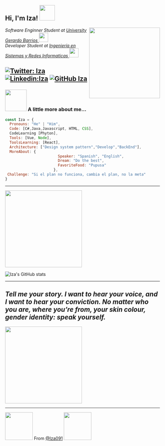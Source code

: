 <h2> Hi, I'm Iza! <img src="https://media.giphy.com/media/lPpm6ZQ8Bvyl86IIIU/giphy.gif" width="50"></h2>
<img align='right' src="https://media.giphy.com/media/VcwFL1JU5ZVBh7Fts0/giphy.gif" width="230">
<p><em> Software Enginner Student at <a href="https://ugb.edu.sv/">University Gerardo Barrios </a><img src="https://media.giphy.com/media/vjCEgY6ci1i2wgndJm/giphy.gif" width="30"></br>Developer Student at <a href="https://ugb.edu.sv/ing-en-sistemas-y-redes-informaticas.html">Ingeniería en Sistemas y Redes Informaticas </a><img src="https://media.giphy.com/media/YnNnXdEWvSSd763q0E/giphy.gif" width="30"> 
</em></p>

[![Twitter: Iza](https://img.shields.io/twitter/follow/Iza_091?style=social)](https://twitter.com/Iza_091)
[![Linkedin:Iza](https://img.shields.io/badge/-Iza-blue?style=flat-square&logo=Linkedin&logoColor=white&link=https://www.linkedin.com/in/eduardo-isa%C3%ADas-villegas-ortiz-0971181a5/)](https://www.linkedin.com/in/eduardo-isa%C3%ADas-villegas-ortiz-0971181a5/)
[![GitHub Iza](https://img.shields.io/github/followers/Iza091?label=follow&style=social)](https://github.com/Iza091)
---
### <img src="https://media.giphy.com/media/H3BownFihDztS6QNRI/giphy.gif" width="70"> A little more about me...  

```javascript
const Iza = {
  Pronouns: "He" | "Him", 
  Code: [C#,Java,Javascript, HTML, CSS],
  CodeLearning [Phyton],
  Tools: [Vue, Node],
  ToolsLearning: [React],
  Architecture: ["Design system pattern","Develop","BackEnd"],
  MoreAbout: {
                        Speaker: "Spanish", "English",
                        Dream: "Do the best",
                        FavoriteFood: "Pupusa"
                      },
 Challenge: "Si el plan no funciona, cambia el plan, no la meta"
}
``` 
---
<img src="https://media.giphy.com/media/RLQUdWyDqEinYkiBcF/giphy.gif" width="250"> 

![Iza's GitHub stats](https://github-readme-stats.vercel.app/api?username=Iza091&show_icons=true&theme=tokyonight)

---
<em><b> Tell me your story.</b> I want to hear your voice, and I want to hear your conviction. <b> No matter who you are, where you’re from, your skin colour, gender identity: </b> speak yourself.</em> 
--
<img src="https://media.giphy.com/media/d8X9pwTyXMJtNK6zks/giphy.gif"  width="250"> 

---

<img src="https://media.giphy.com/media/H42HxutOgUwRAkFX85/giphy.gif" width="90">  From [@Iza091](https://github.com/Iza091)
<img src="https://media.giphy.com/media/l2AWFSUz5OLT0IljwA/giphy.gif" width="90"> 

